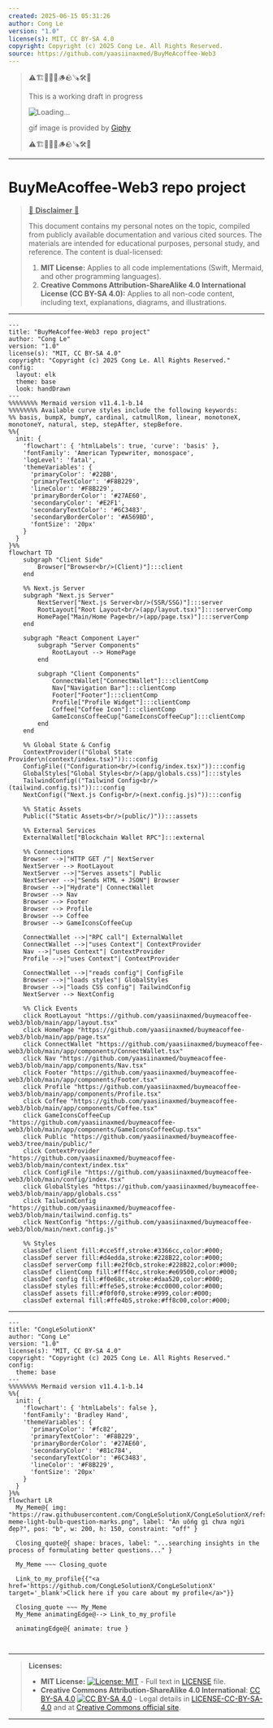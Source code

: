 ```yaml
---
created: 2025-06-15 05:31:26
author: Cong Le
version: "1.0"
license(s): MIT, CC BY-SA 4.0
copyright: Copyright (c) 2025 Cong Le. All Rights Reserved.
source: https://github.com/yaasiinaxmed/BuyMeAcoffee-Web3
---
```



> ⚠️🏗️🚧🦺🧱🪵🪨🪚🛠️👷
> 
> This is a working draft in progress
> 
> ![Loading...](https://media0.giphy.com/media/v1.Y2lkPTc5MGI3NjExMjB0MGlodXp5NXJtamFqeW80bWhhcXM5M3g1b3V5ZjBweTJqN2RvdCZlcD12MV9pbnRlcm5hbF9naWZfYnlfaWQmY3Q9Zw/5eFuUH2AWOqLssFWAm/giphy.gif)
>
> gif image is provided by [Giphy](https://giphy.com)
> 
> ⚠️🏗️🚧🦺🧱🪵🪨🪚🛠️👷


----




# BuyMeAcoffee-Web3 repo project
> <ins>📢 **Disclaimer** 🚨</ins>
>
> This document contains my personal notes on the topic,
> compiled from publicly available documentation and various cited sources.
> The materials are intended for educational purposes, personal study, and reference.
> The content is dual-licensed:
> 1. **MIT License:** Applies to all code implementations (Swift, Mermaid, and other programming languages).
> 2. **Creative Commons Attribution-ShareAlike 4.0 International License (CC BY-SA 4.0):** Applies to all non-code content, including text, explanations, diagrams, and illustrations.
---


```mermaid
---
title: "BuyMeAcoffee-Web3 repo project"
author: "Cong Le"
version: "1.0"
license(s): "MIT, CC BY-SA 4.0"
copyright: "Copyright (c) 2025 Cong Le. All Rights Reserved."
config:
  layout: elk
  theme: base
  look: handDrawn
---
%%%%%%%% Mermaid version v11.4.1-b.14
%%%%%%%% Available curve styles include the following keywords:
%% basis, bumpX, bumpY, cardinal, catmullRom, linear, monotoneX, monotoneY, natural, step, stepAfter, stepBefore.
%%{
  init: {
    'flowchart': { 'htmlLabels': true, 'curve': 'basis' },
    'fontFamily': 'American Typewriter, monospace',
    'logLevel': 'fatal',
    'themeVariables': {
      'primaryColor': '#22BB',
      'primaryTextColor': '#F8B229',
      'lineColor': '#F8B229',
      'primaryBorderColor': '#27AE60',
      'secondaryColor': '#E2F1',
      'secondaryTextColor': '#6C3483',
      'secondaryBorderColor': '#A569BD',
      'fontSize': '20px'
    }
  }
}%%
flowchart TD
    subgraph "Client Side"
        Browser["Browser<br/>(Client)"]:::client
    end

    %% Next.js Server
    subgraph "Next.js Server"
        NextServer["Next.js Server<br/>(SSR/SSG)"]:::server
        RootLayout["Root Layout<br/>(app/layout.tsx)"]:::serverComp
        HomePage["Main/Home Page<br/>(app/page.tsx)"]:::serverComp
    end

    subgraph "React Component Layer"
        subgraph "Server Components"
            RootLayout --> HomePage
        end
        
        subgraph "Client Components"
            ConnectWallet["ConnectWallet"]:::clientComp
            Nav["Navigation Bar"]:::clientComp
            Footer["Footer"]:::clientComp
            Profile["Profile Widget"]:::clientComp
            Coffee["Coffee Icon"]:::clientComp
            GameIconsCoffeeCup["GameIconsCoffeeCup"]:::clientComp
        end
    end

    %% Global State & Config
    ContextProvider(("Global State Provider\n(context/index.tsx)")):::config
    ConfigFile(("Configuration<br/>(config/index.tsx)")):::config
    GlobalStyles["Global Styles<br/>(app/globals.css)"]:::styles
    TailwindConfig(("Tailwind Config<br/>(tailwind.config.ts)")):::config
    NextConfig(("Next.js Config<br/>(next.config.js)")):::config

    %% Static Assets
    Public(("Static Assets<br/>(public/)")):::assets

    %% External Services
    ExternalWallet["Blockchain Wallet RPC"]:::external

    %% Connections
    Browser -->|"HTTP GET /"| NextServer
    NextServer --> RootLayout
    NextServer -->|"Serves assets"| Public
    NextServer -->|"Sends HTML + JSON"| Browser
    Browser -->|"Hydrate"| ConnectWallet
    Browser --> Nav
    Browser --> Footer
    Browser --> Profile
    Browser --> Coffee
    Browser --> GameIconsCoffeeCup

    ConnectWallet -->|"RPC call"| ExternalWallet
    ConnectWallet -->|"uses Context"| ContextProvider
    Nav -->|"uses Context"| ContextProvider
    Profile -->|"uses Context"| ContextProvider

    ConnectWallet -->|"reads config"| ConfigFile
    Browser -->|"loads styles"| GlobalStyles
    Browser -->|"loads CSS config"| TailwindConfig
    NextServer --> NextConfig

    %% Click Events
    click RootLayout "https://github.com/yaasiinaxmed/buymeacoffee-web3/blob/main/app/layout.tsx"
    click HomePage "https://github.com/yaasiinaxmed/buymeacoffee-web3/blob/main/app/page.tsx"
    click ConnectWallet "https://github.com/yaasiinaxmed/buymeacoffee-web3/blob/main/app/components/ConnectWallet.tsx"
    click Nav "https://github.com/yaasiinaxmed/buymeacoffee-web3/blob/main/app/components/Nav.tsx"
    click Footer "https://github.com/yaasiinaxmed/buymeacoffee-web3/blob/main/app/components/Footer.tsx"
    click Profile "https://github.com/yaasiinaxmed/buymeacoffee-web3/blob/main/app/components/Profile.tsx"
    click Coffee "https://github.com/yaasiinaxmed/buymeacoffee-web3/blob/main/app/components/Coffee.tsx"
    click GameIconsCoffeeCup "https://github.com/yaasiinaxmed/buymeacoffee-web3/blob/main/app/components/GameIconsCoffeeCup.tsx"
    click Public "https://github.com/yaasiinaxmed/buymeacoffee-web3/tree/main/public/"
    click ContextProvider "https://github.com/yaasiinaxmed/buymeacoffee-web3/blob/main/context/index.tsx"
    click ConfigFile "https://github.com/yaasiinaxmed/buymeacoffee-web3/blob/main/config/index.tsx"
    click GlobalStyles "https://github.com/yaasiinaxmed/buymeacoffee-web3/blob/main/app/globals.css"
    click TailwindConfig "https://github.com/yaasiinaxmed/buymeacoffee-web3/blob/main/tailwind.config.ts"
    click NextConfig "https://github.com/yaasiinaxmed/buymeacoffee-web3/blob/main/next.config.js"

    %% Styles
    classDef client fill:#cce5ff,stroke:#3366cc,color:#000;
    classDef server fill:#d4edda,stroke:#228B22,color:#000;
    classDef serverComp fill:#e2f0cb,stroke:#228B22,color:#000;
    classDef clientComp fill:#fff4cc,stroke:#e69500,color:#000;
    classDef config fill:#f0e68c,stroke:#daa520,color:#000;
    classDef styles fill:#ffe5e5,stroke:#cc0000,color:#000;
    classDef assets fill:#f0f0f0,stroke:#999,color:#000;
    classDef external fill:#ffe4b5,stroke:#ff8c00,color:#000;
```

-----

<!-- 
```mermaid
%% Current Mermaid version
info
```  -->


```mermaid
---
title: "CongLeSolutionX"
author: "Cong Le"
version: "1.0"
license(s): "MIT, CC BY-SA 4.0"
copyright: "Copyright (c) 2025 Cong Le. All Rights Reserved."
config:
  theme: base
---
%%%%%%%% Mermaid version v11.4.1-b.14
%%{
  init: {
    'flowchart': { 'htmlLabels': false },
    'fontFamily': 'Bradley Hand',
    'themeVariables': {
      'primaryColor': '#fc82',
      'primaryTextColor': '#F8B229',
      'primaryBorderColor': '#27AE60',
      'secondaryColor': '#81c784',
      'secondaryTextColor': '#6C3483',
      'lineColor': '#F8B229',
      'fontSize': '20px'
    }
  }
}%%
flowchart LR
  My_Meme@{ img: "https://raw.githubusercontent.com/CongLeSolutionX/CongLeSolutionX/refs/heads/main/assets/images/My-meme-light-bulb-question-marks.png", label: "Ăn uống gì chưa ngừi đẹp?", pos: "b", w: 200, h: 150, constraint: "off" }

  Closing_quote@{ shape: braces, label: "...searching insights in the process of formulating better questions..." }
    
  My_Meme ~~~ Closing_quote
    
  Link_to_my_profile{{"<a href='https://github.com/CongLeSolutionX/CongLeSolutionX' target='_blank'>Click here if you care about my profile</a>"}}

  Closing_quote ~~~ My_Meme
  My_Meme animatingEdge@--> Link_to_my_profile
  
  animatingEdge@{ animate: true }



```

---
>**Licenses:**
>
>- **MIT License:**  [![License: MIT](https://img.shields.io/badge/License-MIT-yellow.svg)](LICENSE) - Full text in [LICENSE](LICENSE) file.
>- **Creative Commons Attribution-ShareAlike 4.0 International**: [CC BY-SA 4.0](https://creativecommons.org/licenses/by-sa/4.0/) [![CC BY-SA 4.0](https://licensebuttons.net/l/by-sa/4.0/88x31.png)](https://creativecommons.org/licenses/by-sa/4.0/) - Legal details in [LICENSE-CC-BY-SA-4.0](THE_PAST/LICENSE-CC-BY-SA-4.0) and at [Creative Commons official site](https://creativecommons.org/licenses/by-sa/4.0/).
>
---
